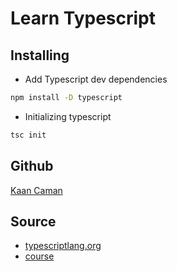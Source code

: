 # Learn Typescript

## Installing

- Add Typescript dev dependencies

```sh
npm install -D typescript
```

- Initializing typescript

```sh
tsc init
```

## Github

[Kaan Caman](https://github.com/KaanCaman)

## Source

- [typescriptlang.org](https://www.typescriptlang.org/docs/)
- [course](https://www.youtube.com/watch?v=WdcZE4DkOuE)
